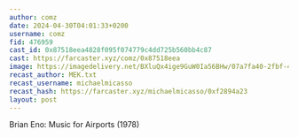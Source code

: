 ```yaml
---
author: comz
date: 2024-04-30T04:01:33+0200
username: comz
fid: 476959
cast_id: 0x87518eea4828f095f074779c4dd725b560bb4c87
cast: https://farcaster.xyz/comz/0x87518eea
image: https://imagedelivery.net/BXluQx4ige9GuW0Ia56BHw/07a7fa40-2fbf-4657-b922-19e2d60ab300/original
recast_author: MEK.txt
recast_username: michaelmicasso
recast_hash: https://farcaster.xyz/michaelmicasso/0xf2894a23
layout: post
---
```


Brian Eno: Music for Airports (1978)

<img src='https://imagedelivery.net/BXluQx4ige9GuW0Ia56BHw/07a7fa40-2fbf-4657-b922-19e2d60ab300/original' alt='' referrerpolicy='no-referrer'/>
